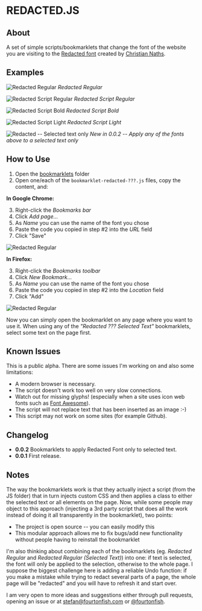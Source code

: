 # REDACTED.JS

## About
A set of simple scripts/bookmarklets that change the font of the website you are visiting to the [Redacted font](https://github.com/christiannaths/Redacted-Font) created by [Christian Naths](https://github.com/christiannaths).

## Examples

![Redacted Regular](https://raw.githubusercontent.com/fourtonfish/redacted.js/master/examples/redacted-regular.png)
*Redacted Regular*

![Redacted Script Regular](https://raw.githubusercontent.com/fourtonfish/redacted.js/master/examples/redacted-script-regular.png)
*Redacted Script Regular*

![Redacted Script Bold](https://raw.githubusercontent.com/fourtonfish/redacted.js/master/examples/redacted-script-bold.png)
*Redacted Script Bold*

![Redacted Script Light](https://raw.githubusercontent.com/fourtonfish/redacted.js/master/examples/redacted-script-light.png)
*Redacted Script Light*

![Redacted -- Selected text only](https://raw.githubusercontent.com/fourtonfish/redacted.js/master/examples/redacted-selected-text.png)
*New in 0.0.2 -- Apply any of the fonts above to a selected text only*

## How to Use

1. Open the [bookmarklets](https://github.com/fourtonfish/redacted.js/tree/master/bookmarklets) folder
2. Open one/each of the `bookmarklet-redacted-???.js` files, copy the content, and:

**In Google Chrome:**

3. Right-click the *Bookmarks bar*
4. Click *Add page...*
5. As *Name* you can use the name of the font you chose
6. Paste the code you copied in step #2 into the *URL* field
7. Click "Save"

![Redacted Regular](https://raw.githubusercontent.com/fourtonfish/redacted.js/master/images/installation-chrome.png)

**In Firefox:**

3. Right-click the *Bookmarks toolbar*
4. Click *New Bookmark...*
5. As *Name* you can use the name of the font you chose
6. Paste the code you copied in step #2 into the *Location* field
7. Click "Add"

![Redacted Regular](https://raw.githubusercontent.com/fourtonfish/redacted.js/master/images/installation-chrome.png)


Now you can simply open the bookmarklet on any page where you want to use it. When using any of the *"Redacted ??? Selected Text"* bookmarklets, select some text on the page first.

## Known Issues

This is a public alpha. There are some issues I'm working on and also some limitations:

* A modern browser is necessary.
* The script doesn't work too well on very slow connections.
* Watch out for missing glyphs! (especially when a site uses icon web fonts such as [Font Awesome](http://fontawesome.io/)).
* The script will not replace text that has been inserted as an image :-)
* This script may not work on some sites (for example Github).

## Changelog

* **0.0.2** Bookmarklets to apply Redacted Font only to selected text.
* **0.0.1** First release.

## Notes

The way the bookmarklets work is that they actually inject a script (from the JS folder) that in turn injects custom CSS and then applies a class to either the selected text or all elements on the page. Now, while some people may object to this approach (injecting a 3rd party script that does all the work instead of doing it all transparently in the bookmarklet), two points:
 
* The project is open source -- you can easily modify this
* This modular approach allows me to fix bugs/add new functionality without people having to reinstall the bookmarklet
 
I'm also thinking about combining each of the bookmarklets (eg. *Redacted Regular* and *Redacted Regular (Selected Text)*) into one: if text is selected, the font will only be applied to the selection, otherwise to the whole page. I suppose the biggest challenge here is adding a reliable Undo function: if you make a mistake while trying to redact several parts of a page, the whole page will be "redacted" and you will have to refresh it and start over.

I am very open to more ideas and suggestions either through pull requests, opening an issue or at stefan@fourtonfish.com or [@fourtonfish](https://twitter.com/fourtonfish).
